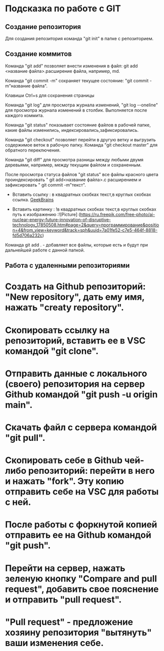 # Подсказка по работе с GIT

## Создание репозитория 

Для создания репозитория команда "git init" в папке с репозиторием.

## Создание коммитов 
Команда "git add" позволяет внести изменения в файл: git add <название файла>.расширение файла, например, md.

Команда "git commit -m" сохраняет текущее состояние: "git commit -m"название файла".

Клавиши Ctrl+s для сохранения страницы

Команда "git log" для просмотра журнала изменений,
"git log --oneline" для просмотра журнала изменений в столбик. Выполняется после каждого коммита.

Команда "git status" показывает состояние файлов в рабочей папке, какие файлы изменились, индексировались,зафиксировались.

Команда "git checkout" позволяет перейти в другую ветку и выгрузить содержимое веток в рабочую папку. Команда "git checkout master" для обратного переключения.

Команда "git diff" для просмотра разницы между любыми двумя деревьями, например, между текущим файлом и сохраненным.

После просмотра статуса файлов "git status" все файлы красного цвета проиндексировать " git add<название файла>.с расширением и зафиксировать " git commit -m"текст".

* Вставить ссылку : в квадратных скобках текст,в круглых скобках ссылка. [GeekBrains](https://gb.ru/link/Ypt_uK)

* Вставить картинку : !в квадратных скобках текст,в круглых скобках путь к изображению :![Picture] (https://ru.freepik.com/free-photo/ai-nuclear-energy-future-innovation-of-disruptive-technology_17850508.htm#page=2&query=программирование&position=4&from_view=keyword&track=sph&uuid=7a01fe52-c7e5-464f-8818-fd5d706a232c)

Команда git add . - добавляет все файлы, которые есть и будут при дальнейшей работе с данной папкой.

## Работа с удаленными репозиториями
# Создать на Github репозиторий: "New repository", дать ему имя, нажать "creaty repository".
# Скопировать ссылку на репозиторий, вставить ее в VSC командой "git clone".
# Отправить данные с локального (своего) репозитория на сервер Github командой "git push -u origin main".
# Скачать файл с сервера командой "git pull".
# Cкопировать себе в Github чей-либо репозиторий: перейти в него и нажать "fork". Эту копию отправить себе на VSC для работы с ней.
# После работы с форкнутой копией отправить ее на Github командой "git push".
# Перейти на сервер, нажать зеленую кнопку "Compare and pull request", добавить свое пояснение и отправить "pull request".
# "Pull request" - предложение хозяину репозитория "вытянуть" ваши изменения себе.
 


















